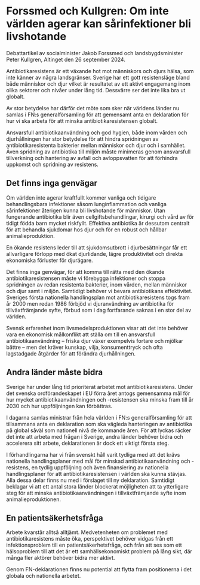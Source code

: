 # Forssmed och Kullgren: Om inte världen agerar kan sårinfektioner bli livshotande

Debattartikel av socialminister Jakob Forssmed och landsbygdsminister Peter Kullgren, Altinget den 26 september 2024\.


Antibiotikaresistens är ett växande hot mot människors och djurs hälsa, som inte känner av några landsgränser. Sverige har ett gott resistensläge bland både människor och djur vilket är resultatet av ett aktivt engagemang inom olika sektorer och nivåer under lång tid. Dessvärre ser det inte lika bra ut globalt.

Av stor betydelse har därför det möte som sker när världens länder nu samlas i FN:s generalförsamling för att gemensamt anta en deklaration för hur vi ska arbeta för att minska antibiotikaresistensen globalt.

Ansvarsfull antibiotikaanvändning och god hygien, både inom vården och djurhållningen har stor betydelse för att hindra spridningen av antibiotikaresistenta bakterier mellan människor och djur och i samhället. Även spridning av antibiotika till miljön måste minimeras genom ansvarsfull tillverkning och hantering av avfall och avloppsvatten för att förhindra uppkomst och spridning av resistens.

## Det finns inga genvägar

Om världen inte agerar kraftfullt kommer vanliga och tidigare behandlingsbara infektioner såsom lunginflammation och vanliga sårinfektioner återigen kunna bli livshotande för människor. Utan fungerande antibiotika blir även cellgiftsbehandlingar, kirurgi och vård av för tidigt födda barn mycket riskfyllt. Effektiva antibiotika är dessutom centralt för att behandla sjukdomar hos djur och för en robust och hållbar animalieproduktion.

En ökande resistens leder till att sjukdomsutbrott i djurbesättningar får ett allvarligare förlopp med ökat djurlidande, lägre produktivitet och direkta ekonomiska förluster för djurägare.

Det finns inga genvägar, för att komma till rätta med den ökande antibiotikaresistensen måste vi förebygga infektioner och stoppa spridningen av redan resistenta bakterier, inom vården, mellan människor och djur samt i miljön. Samtidigt behöver vi bevara antibiotikans effektivitet. Sveriges första nationella handlingsplan mot antibiotikaresistens togs fram år 2000 men redan 1986 förbjöd vi djuranvändning av antibiotika för tillväxtfrämjande syfte, förbud som i dag fortfarande saknas i en stor del av världen.

Svensk erfarenhet inom livsmedelsproduktionen visar att det inte behöver vara en ekonomisk målkonflikt att ställa om till en ansvarsfull antibiotikaanvändning – friska djur växer exempelvis fortare och mjölkar bättre – men det kräver kunskap, vilja, konsumenttryck och ofta lagstadgade åtgärder för att förändra djurhållningen.

## Andra länder måste bidra

Sverige har under lång tid prioriterat arbetet mot antibiotikaresistens. Under det svenska ordförandeskapet i EU förra året antogs gemensamma mål för hur mycket antibiotikaanvändningen och \-resistensen ska minska fram till år 2030 och hur uppföljningen kan förbättras.

I dagarna samlas ministrar från hela världen i FN:s generalförsamling för att tillsammans anta en deklaration som ska vägleda hanteringen av antibiotika på global såväl som nationell nivå de kommande åren. För att lyckas räcker det inte att arbeta med frågan i Sverige, andra länder behöver bidra och accelerera sitt arbete, deklarationen är dock ett viktigt första steg.

I förhandlingarna har vi från svenskt håll varit tydliga med att det krävs nationella handlingsplaner med mål för minskad antibiotikaanvändning och \-resistens, en tydlig uppföljning och även finansiering av nationella handlingsplaner för att antibiotikaresistensen i världen ska kunna stävjas. Alla dessa delar finns nu med i förslaget till ny deklaration. Samtidigt beklagar vi att ett antal stora länder blockerat möjligheten att ta ytterligare steg för att minska antibiotikaanvändningen i tillväxtfrämjande syfte inom animalieproduktionen.

## En patientsäkerhetsfråga

Arbete kvarstår alltså alltjämt. Medvetenheten om problemet med antibiotikaresistens måste öka, perspektivet behöver vidgas från ett infektionsproblem till en patientsäkerhetsfråga, och från att ses som ett hälsoproblem till att det är ett samhällsekonomiskt problem på lång sikt, där många fler aktörer behöver bidra mer aktivt.

Genom FN\-deklarationen finns nu potential att flytta fram positionerna i det globala och nationella arbetet.
